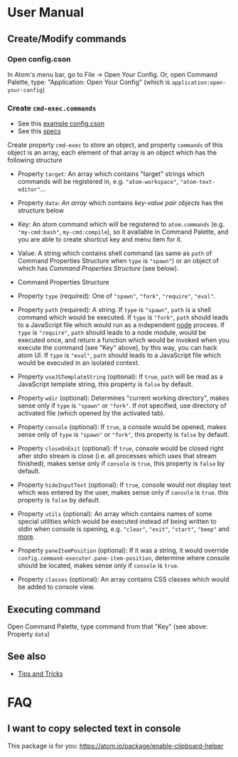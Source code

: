 
# User Manual

## Create/Modify commands

### Open config.cson

In Atom's menu bar, go to File &rarr; Open Your Config.
Or, open Command Palette, type: "Application: Open Your Config" (which is `application:open-your-config`)

### Create `cmd-exec.commands`

 * See this [example config.cson](../../examples/config.cson#L12)
 * See this [specs](../specs/config.cmd-exec.commands.txt)

Create property `cmd-exec` to store an object, and property `commands` of this object is an array, each element of that array is an object which has the following structure

 - Property `target`: An array which contains "target" strings which commands will be registered in, e.g. `"atom-workspace"`, `"atom-text-editor"`...

 - Property `data`: *An array* which contains *key-value pair objects* has the structure below

  - Key: An atom command which will be registered to `atom.commands` (e.g. `"my-cmd:bash"`, `my-cmd:compile`), so it available in Command Palette, and you are able to create shortcut key and menu item for it.

  - Value: A string which contains shell command (as same as `path` of Command Properties Structure when `type` is `"spawn"`) or an object of which has *Command Properties Structure* (see below).

 - Command Properties Structure

  - Property `type` (required): One of `"spawn"`, `"fork"`, `"require"`, `"eval"`.

  - Property `path` (required): A string. If `type` is `"spawn"`, `path` is a shell command which would be executed. If `type` is `"fork"`, `path` should leads to a JavaScript file which would run as a independent [node](https://nodejs.org) process. If `type` is `"require"`, `path` should leads to a node module, would be executed once, and return a function which would be invoked when you execute the command (see "Key" above), by this way, you can hack atom UI. If `type` is `"eval"`, `path` should leads to a JavaScript file which would be executed in an isolated context.

  - Property `useJSTemplateString` (optional): If `true`, `path` will be read as a JavaScript template string, this property is `false` by default.

  - Property `wdir` (optional): Determines "current working directory", makes sense only if `type` is `"spawn"` or `"fork"`. If not specified, use directory of activated file (which opened by the activated tab).

  - Property `console` (optional): If `true`, a console would be opened, makes sense only of `type` is `"spawn"` or `"fork"`, this property is `false` by default.

  - Property `closeOnExit` (optional): If `true`, console would be closed right after stdio stream is close (i.e. all processes which uses that stream finished), makes sense only if `console` is `true`, this property is `false` by default.

  - Property `hideInputText` (optional): If `true`, console would not display text which was entered by the user, makes sense only if `console` is `true`. this property is `false` by default.

  - Property `utils` (optional): An array which contains names of some special utilities which would be executed instead of being written to stdin when console is opening, e.g. `"clear"`, `"exit"`, `"start"`, `"beep"` and [more](https://github.com/ksxatompackages/cmd-exec/blob/master/lib/special-commands.js#L98).

  - Property `paneItemPosition` (optional): If it was a string, it would override `config.command-executer.pane-item-position`, determine where console should be located, makes sense only if `console` is `true`.

  - Property `classes` (optional): An array contains CSS classes which would be added to console view.

## Executing command

Open Command Palette, type command from that "Key" (see above: Property `data`)

## See also
 * [Tips and Tricks](./tips-and-tricks.md)

# FAQ

## I want to copy selected text in console
This package is for you: https://atom.io/package/enable-clipboard-helper
